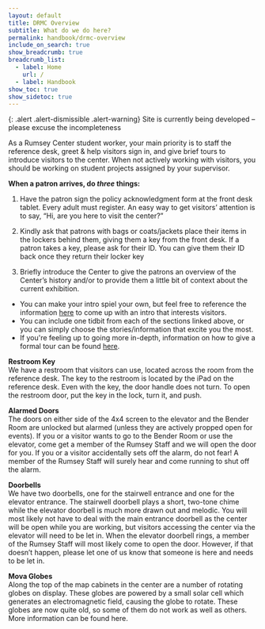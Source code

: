 ```yaml
---
layout: default
title: DRMC Overview
subtitle: What do we do here?
permalink: handbook/drmc-overview
include_on_search: true
show_breadcrumb: true
breadcrumb_list:
  - label: Home
    url: /
  - label: Handbook
show_toc: true
show_sidetoc: true
---
```

{: .alert .alert-dismissible .alert-warning}
Site is currently being developed – please excuse the incompleteness

As a Rumsey Center student worker, your main priority is to staff the reference desk, greet & help visitors sign in, and give brief tours to introduce visitors to the center. When not actively working with visitors, you should be working on student projects assigned by your supervisor.


**When a patron arrives, do *three* things:** 

1. Have the patron sign the policy acknowledgment form at the front desk tablet. Every adult must register. An easy way to get visitors’ attention is to say, “Hi, are you here to visit the center?”

2. Kindly ask that patrons with bags or coats/jackets place their items in the lockers behind them, giving them a key from the front desk.
If a patron takes a key, please ask for their ID. You can give them their ID back once they return their locker key

3. Briefly introduce the Center to give the patrons an overview of the Center’s history and/or to provide them a little bit of context about the current exhibition.
- You can make your intro spiel your own, but feel free to reference the information [here](/drmc) to come up with an intro that interests visitors.
- You can include one tidbit from each of the sections linked above, or you can simply choose the stories/information that excite you the most. 
- If you're feeling up to going more in-depth, information on how to give a formal tour can be found [here](/handbook/tours).

**Restroom Key**\
We have a restroom that visitors can use, located across the room from the reference desk. The key to the restroom is located by the iPad on the reference desk. Even with the key, the door handle does not turn. To open the restroom door, put the key in the lock, turn it, and push.

**Alarmed Doors**\
The doors on either side of the 4x4 screen to the elevator and the Bender Room are unlocked but alarmed (unless they are actively propped open for events). If you or a visitor wants to go to the Bender Room or use the elevator, come get a member of the Rumsey Staff and we will open the door for you. If you or a visitor accidentally sets off the alarm, do not fear! A member of the Rumsey Staff will surely hear and come running to shut off the alarm.

**Doorbells**\
We have two doorbells, one for the stairwell entrance and one for the elevator entrance. The stairwell doorbell plays a short, two-tone chime while the elevator doorbell is much more drawn out and melodic. You will most likely not have to deal with the main entrance doorbell as the center will be open while you are working, but visitors accessing the center via the elevator will need to be let in. When the elevator doorbell rings, a member of the Rumsey Staff will most likely come to open the door. However, if that doesn’t happen, please let one of us know that someone is here and needs to be let in.

**Mova Globes**\
Along the top of the map cabinets in the center are a number of rotating globes on display. These globes are powered by a small solar cell which generates an electromagnetic field, causing the globe to rotate. These globes are now quite old, so some of them do not work as well as others. More information can be found here.